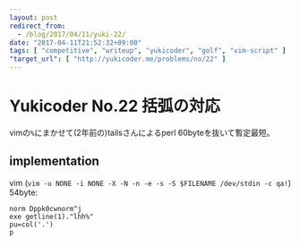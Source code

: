 ```yaml
---
layout: post
redirect_from:
  - /blog/2017/04/11/yuki-22/
date: "2017-04-11T21:52:32+09:00"
tags: [ "competitive", "writeup", "yukicoder", "golf", "vim-script" ]
"target_url": [ "http://yukicoder.me/problems/no/22" ]
---
```


# Yukicoder No.22 括弧の対応

vimの`%`にまかせて($2$年前の)tailsさんによるperl $60$byteを抜いて暫定最短。

## implementation

vim (`vim -u NONE -i NONE -X -N -n -e -s -S $FILENAME /dev/stdin -c qa!`) $54$byte:

``` vim
norm Dppk0cwnorm^j
exe getline(1)."lhh%"
pu=col('.')
p
```
